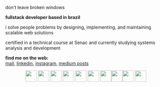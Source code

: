 don't leave broken windows

<b>fullstack developer based in brazil</b>

i solve people problems by designing, implementing, and maintaining scalable web solutions

certified in a technical course at Senac and currently studying systems analysis and development 

<b>find me on the web:</b><br/>
<a href="mailto:joaovitorvieiradeborba@gmail.com">mail</a>, <a href="https://www.linkedin.com/in/jxaovito/">linkedin</a>, <a href="instagram.com/jxaovito">instagram</a>, <a href="https://medium.com/@jxaovito">medium posts</a>

<div align="center">
<img src="https://cdn.jsdelivr.net/gh/devicons/devicon/icons/php/php-original.svg" width="35" height="35" /> <img src="https://cdn.jsdelivr.net/gh/devicons/devicon/icons/javascript/javascript-original.svg" width="35" height="35" /> <img src="https://cdn.jsdelivr.net/gh/devicons/devicon@latest/icons/codeigniter/codeigniter-plain.svg" width="35" height="35"/> <img src="https://cdn.jsdelivr.net/gh/devicons/devicon@latest/icons/jquery/jquery-original.svg" width="35" height="35" />
 <img src="https://cdn.jsdelivr.net/gh/devicons/devicon/icons/vuejs/vuejs-original.svg" width="35" height="35" /> <img src="https://cdn.jsdelivr.net/gh/devicons/devicon/icons/mysql/mysql-original.svg" width="35" height="35" /> <img src="https://cdn.jsdelivr.net/gh/devicons/devicon/icons/html5/html5-original.svg" width="35" height="35"/><img src="https://cdn.jsdelivr.net/gh/devicons/devicon/icons/css3/css3-original.svg" width="35" height="35" /><img src="https://cdn.jsdelivr.net/gh/devicons/devicon@latest/icons/tailwindcss/tailwindcss-original.svg" width="35" height="35"/>
  <img src="https://cdn.jsdelivr.net/gh/devicons/devicon/icons/bootstrap/bootstrap-original.svg" width="35" height="35" />
</div>
